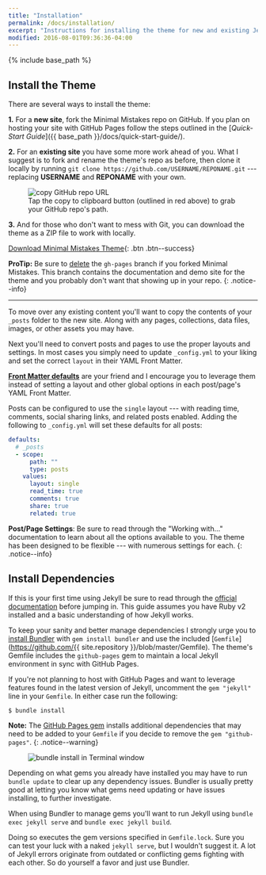 ```yaml
---
title: "Installation"
permalink: /docs/installation/
excerpt: "Instructions for installing the theme for new and existing Jekyll based sites."
modified: 2016-08-01T09:36:36-04:00
---
```


{% include base_path %}

## Install the Theme

There are several ways to install the theme:

**1.** For a **new site**, fork the Minimal Mistakes repo on GitHub. If you plan on hosting your site with GitHub Pages follow the steps outlined in the [*Quick-Start Guide*]({{ base_path }}/docs/quick-start-guide/).

**2.** For an **existing site** you have some more work ahead of you. What I suggest is to fork and rename the theme's repo as before, then clone it locally by running `git clone https://github.com/USERNAME/REPONAME.git` --- replacing **USERNAME** and **REPONAME** with your own.

<figure>
  <img src="{{ base_path }}/images/mm-github-copy-repo-url.jpg" alt="copy GitHub repo URL">
  <figcaption>Tap the copy to clipboard button (outlined in red above) to grab your GitHub repo's path.</figcaption>
</figure>

**3.** And for those who don't want to mess with Git, you can download the theme as a ZIP file to work with locally.

[<i class="fa fa-download"></i> Download Minimal Mistakes Theme](https://github.com/mmistakes/minimal-mistakes/archive/master.zip){: .btn .btn--success}

**ProTip:** Be sure to [delete](https://github.com/blog/1377-create-and-delete-branches) the `gh-pages` branch if you forked Minimal Mistakes. This branch contains the documentation and demo site for the theme and you probably don't want that showing up in your repo.
{: .notice--info}

---

To move over any existing content you'll want to copy the contents of your `_posts` folder to the new site. Along with any pages, collections, data files, images, or other assets you may have.

Next you'll need to convert posts and pages to use the proper layouts and settings. In most cases you simply need to update `_config.yml` to your liking and set the correct `layout` in their YAML Front Matter.

[**Front Matter defaults**](https://jekyllrb.com/docs/configuration/#front-matter-defaults) are your friend and I encourage you to leverage them instead of setting a layout and other global options in each post/page's YAML Front Matter.

Posts can be configured to use the `single` layout --- with reading time, comments, social sharing links, and related posts enabled. Adding the following to `_config.yml` will set these defaults for all posts:

```yaml
defaults:
  # _posts
  - scope:
      path: ""
      type: posts
    values:
      layout: single
      read_time: true
      comments: true
      share: true
      related: true
```

**Post/Page Settings**: Be sure to read through the "Working with..." documentation to learn about all the options available to you. The theme has been designed to be flexible --- with numerous settings for each.
{: .notice--info}

## Install Dependencies

If this is your first time using Jekyll be sure to read through the [official documentation](https://jekyllrb.com/docs/home/) before jumping in. This guide assumes you have Ruby v2 installed and a basic understanding of how Jekyll works.

To keep your sanity and better manage dependencies I strongly urge you to [install Bundler](http://bundler.io/) with `gem install bundler` and use the included [`Gemfile`](https://github.com/{{ site.repository }}/blob/master/Gemfile). The theme's Gemfile includes the `github-pages` gem to maintain a local Jekyll environment in sync with GitHub Pages.

If you're not planning to host with GitHub Pages and want to leverage features found in the latest version of Jekyll, uncomment the `gem "jekyll"` line in your `Gemfile`. In either case run the following:

```bash
$ bundle install
```

**Note:** The [GitHub Pages gem](https://github.com/github/pages-gem) installs additional dependencies that may need to be added to your `Gemfile` if you decide to remove the `gem "github-pages"`.
{: .notice--warning}

<figure>
  <img src="{{ base_path }}/images/mm-bundle-install.gif" alt="bundle install in Terminal window">
</figure>

Depending on what gems you already have installed you may have to run `bundle update` to clear up any dependency issues. Bundler is usually pretty good at letting you know what gems need updating or have issues installing, to further investigate.

When using Bundler to manage gems you'll want to run Jekyll using `bundle exec jekyll serve` and `bundle exec jekyll build`.

Doing so executes the gem versions specified in `Gemfile.lock`. Sure you can test your luck with a naked `jekyll serve`, but I wouldn't suggest it. A lot of Jekyll errors originate from outdated or conflicting gems fighting with each other. So do yourself a favor and just use Bundler.
